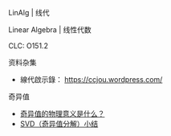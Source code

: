LinAlg | 线代

Linear Algebra | 线性代数

CLC: O151.2

资料杂集

- 線代啟示錄：  https://ccjou.wordpress.com/

奇异值

- [奇异值的物理意义是什么？](https://www.zhihu.com/question/22237507)
- [SVD（奇异值分解）小结](https://www.cnblogs.com/endlesscoding/p/10033527.html)